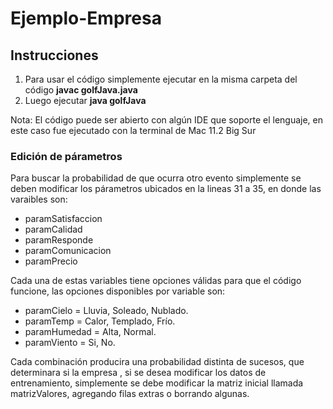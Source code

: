 # Ejemplo-Empresa  
## Instrucciones   
1. Para usar el código simplemente ejecutar en la misma carpeta del código <strong>javac golfJava.java</strong> 
2. Luego ejecutar <strong>java golfJava</strong> 

Nota: El código puede ser abierto con algún IDE que soporte el lenguaje, en este caso fue ejecutado con la terminal de Mac 11.2 Big Sur  

### Edición de párametros  
Para buscar la probabilidad de que ocurra otro evento simplemente se deben modificar los párametros ubicados en la lineas 31 a 35, en donde las varaibles son:   
* paramSatisfaccion 
* paramCalidad 
* paramResponde 
* paramComunicacion 
* paramPrecio  

Cada una de estas variables tiene opciones válidas para que el código funcione, las opciones disponibles por variable son:  
* paramCielo = Lluvia, Soleado, Nublado.
* paramTemp = Calor, Templado, Frío.  
* paramHumedad = Alta, Normal. 
* paramViento = Si, No.   

Cada combinación producira una probabilidad distinta de sucesos, que determinara si la empresa , si se desea modificar los datos de entrenamiento, simplemente se debe modificar la matriz inicial llamada matrizValores, agregando filas extras o borrando algunas.  
